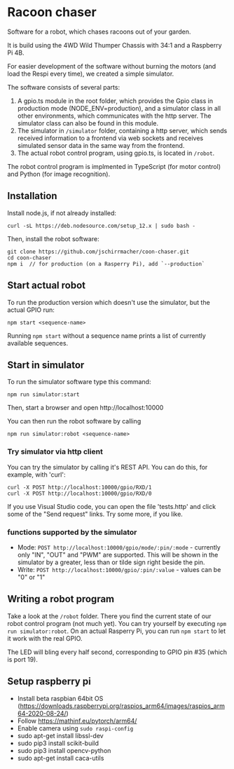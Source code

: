# Racoon chaser

Software for a robot, which chases racoons out of your garden.

It is build using the 4WD Wild Thumper Chassis with 34:1 and a Raspberry Pi 4B.

For easier development of the software without burning the motors (and load the Respi every time), we created a simple simulator.

The software consists of several parts:

1. A gpio.ts module in the root folder, which provides the Gpio class in production mode (NODE_ENV=production), and a simulator class in all other environments, which communicates with the http server. The simulator class can also be found in this module.
2. The simulator in `/simulator` folder, containing a http server, which sends received information to a frontend via web sockets and receives simulated sensor data in the same way from the frontend.
3. The actual robot control program, using gpio.ts, is located in `/robot`.

The robot control program is implmented in TypeScript (for motor control) and Python (for image recognition).

## Installation

Install node.js, if not already installed:

    curl -sL https://deb.nodesource.com/setup_12.x | sudo bash -

Then, install the robot software:

    git clone https://github.com/jschirrmacher/coon-chaser.git
    cd coon-chaser
    npm i  // for production (on a Rasperry Pi), add `--production`

## Start actual robot

To run the production version which doesn't use the simulator, but the actual GPIO run:

    npm start <sequence-name>

Running `npm start` without a sequence name prints a list of currently available sequences.

## Start in simulator

To run the simulator software type this command:

    npm run simulator:start

Then, start a browser and open http://localhost:10000

You can then run the robot software by calling

    npm run simulator:robot <sequence-name>

### Try simulator via http client

You can try the simulator by calling it's REST API. You can do this, for example, with 'curl':

    curl -X POST http://localhost:10000/gpio/RXD/1
    curl -X POST http://localhost:10000/gpio/RXD/0

If you use Visual Studio code, you can open the file 'tests.http' and click some of the "Send request" links. Try some more, if you like.

### functions supported by the simulator

- Mode: `POST http://localhost:10000/gpio/mode/:pin/:mode` - currently only "IN", "OUT" and "PWM" are supported. This will be shown in the simulator by a greater, less than or tilde sign right beside the pin.
- Write: `POST http://localhost:10000/gpio/:pin/:value` - values can be "0" or "1"

## Writing a robot program

Take a look at the `/robot` folder. There you find the current state of our robot control program (not much yet). You can try yourself by executing `npm run simulator:robot`. On an actual Rasperry Pi, you can run `npm start` to let it work with the real GPIO.

The LED will bling every half second, corresponding to GPIO pin #35 (which is port 19).

## Setup raspberry pi
 - Install beta raspbian 64bit OS (https://downloads.raspberrypi.org/raspios_arm64/images/raspios_arm64-2020-08-24/)
 - Follow https://mathinf.eu/pytorch/arm64/
 - Enable camera using `sudo raspi-config`
 - sudo apt-get install libssl-dev
 - sudo pip3 install scikit-build
 - sudo pip3 install opencv-python
 - sudo apt-get install caca-utils

